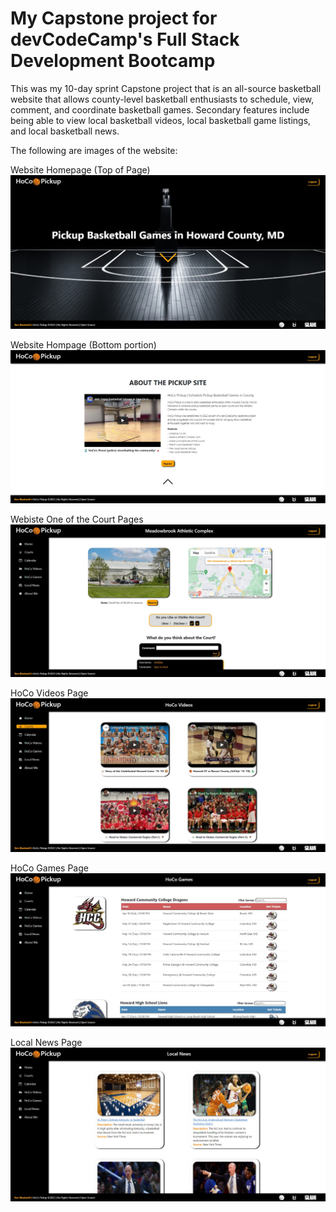 # My Capstone project for devCodeCamp's Full Stack Development Bootcamp

This was my 10-day sprint Capstone project that is an all-source basketball website that allows county-level basketball enthusiasts to schedule, view, comment, and coordinate basketball games. Secondary features include being able to view local basketball videos, local basketball game listings, and local basketball news.

The following are images of the website:

Website Homepage (Top of Page)
<img src="/frontend/public/images/home-splash-top.jpg">

Website Hompage (Bottom portion)
<img src="/frontend/public/images/home-about-page.jpg">

Webiste One of the Court Pages
<img src="/frontend/public/images/meadowbrook-court.jpg">

HoCo Videos Page
<img src="/frontend/public/images/hoco-videos.jpg">

HoCo Games Page
<img src="/frontend/public/images/hoco-games.jpg">

Local News Page
<img src="/frontend/public/images/local-news.jpg">
